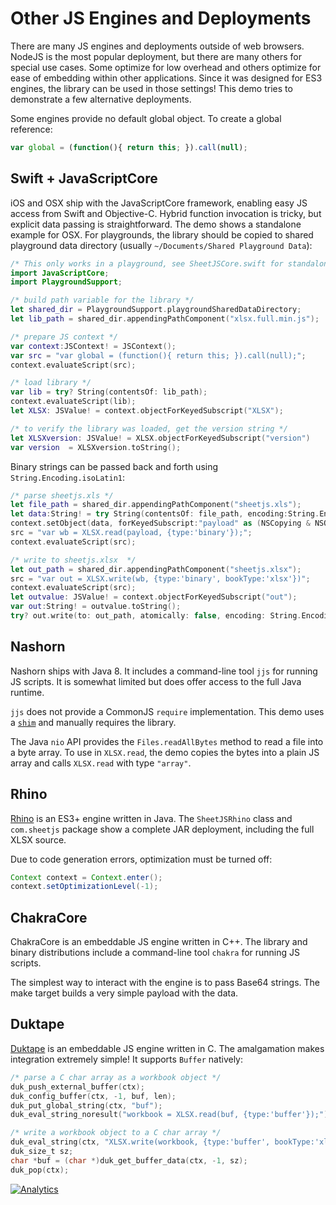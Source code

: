 # Other JS Engines and Deployments

There are many JS engines and deployments outside of web browsers. NodeJS is the
most popular deployment, but there are many others for special use cases.  Some
optimize for low overhead and others optimize for ease of embedding within other
applications.  Since it was designed for ES3 engines, the library can be used in
those settings!  This demo tries to demonstrate a few alternative deployments.

Some engines provide no default global object.  To create a global reference:

```js
var global = (function(){ return this; }).call(null);
```


## Swift + JavaScriptCore

iOS and OSX ship with the JavaScriptCore framework, enabling easy JS access from
Swift and Objective-C.  Hybrid function invocation is tricky, but explicit data
passing is straightforward.  The demo shows a standalone example for OSX.  For
playgrounds, the library should be copied to shared playground data directory
(usually `~/Documents/Shared Playground Data`):

```swift
/* This only works in a playground, see SheetJSCore.swift for standalone use */
import JavaScriptCore;
import PlaygroundSupport;

/* build path variable for the library */
let shared_dir = PlaygroundSupport.playgroundSharedDataDirectory;
let lib_path = shared_dir.appendingPathComponent("xlsx.full.min.js");

/* prepare JS context */
var context:JSContext! = JSContext();
var src = "var global = (function(){ return this; }).call(null);";
context.evaluateScript(src);

/* load library */
var lib = try? String(contentsOf: lib_path);
context.evaluateScript(lib);
let XLSX: JSValue! = context.objectForKeyedSubscript("XLSX");

/* to verify the library was loaded, get the version string */
let XLSXversion: JSValue! = XLSX.objectForKeyedSubscript("version")
var version  = XLSXversion.toString();
```

Binary strings can be passed back and forth using `String.Encoding.isoLatin1`:

```swift
/* parse sheetjs.xls */
let file_path = shared_dir.appendingPathComponent("sheetjs.xls");
let data:String! = try String(contentsOf: file_path, encoding:String.Encoding.isoLatin1);
context.setObject(data, forKeyedSubscript:"payload" as (NSCopying & NSObjectProtocol)!);
src = "var wb = XLSX.read(payload, {type:'binary'});";
context.evaluateScript(src);

/* write to sheetjs.xlsx  */
let out_path = shared_dir.appendingPathComponent("sheetjs.xlsx");
src = "var out = XLSX.write(wb, {type:'binary', bookType:'xlsx'})";
context.evaluateScript(src);
let outvalue: JSValue! = context.objectForKeyedSubscript("out");
var out:String! = outvalue.toString();
try? out.write(to: out_path, atomically: false, encoding: String.Encoding.isoLatin1);
```


## Nashorn

Nashorn ships with Java 8.  It includes a command-line tool `jjs` for running JS
scripts.  It is somewhat limited but does offer access to the full Java runtime.

`jjs` does not provide a CommonJS `require` implementation.  This demo uses a
[`shim`](https://rawgit.com/nodyn/jvm-npm/master/src/main/javascript/jvm-npm.js)
and manually requires the library.

The Java `nio` API provides the `Files.readAllBytes` method to read a file into
a byte array.  To use in `XLSX.read`, the demo copies the bytes into a plain JS
array and calls `XLSX.read` with type `"array"`.


## Rhino

[Rhino](http://www.mozilla.org/rhino) is an ES3+ engine written in Java.  The
`SheetJSRhino` class and `com.sheetjs` package show a complete JAR deployment,
including the full XLSX source.

Due to code generation errors, optimization must be turned off:

```java
Context context = Context.enter();
context.setOptimizationLevel(-1);
```


## ChakraCore

ChakraCore is an embeddable JS engine written in C++.  The library and binary
distributions include a command-line tool `chakra` for running JS scripts.

The simplest way to interact with the engine is to pass Base64 strings. The make
target builds a very simple payload with the data.


## Duktape

[Duktape](http://duktape.org/) is an embeddable JS engine written in C.  The
amalgamation makes integration extremely simple!  It supports `Buffer` natively:

```C
/* parse a C char array as a workbook object */
duk_push_external_buffer(ctx);
duk_config_buffer(ctx, -1, buf, len);
duk_put_global_string(ctx, "buf");
duk_eval_string_noresult("workbook = XLSX.read(buf, {type:'buffer'});");

/* write a workbook object to a C char array */
duk_eval_string(ctx, "XLSX.write(workbook, {type:'buffer', bookType:'xlsx'})");
duk_size_t sz;
char *buf = (char *)duk_get_buffer_data(ctx, -1, sz);
duk_pop(ctx);
```

[![Analytics](https://ga-beacon.appspot.com/UA-36810333-1/SheetJS/js-xlsx?pixel)](https://github.com/SheetJS/js-xlsx)
